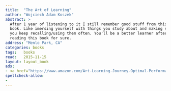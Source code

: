```yaml
---
title:  "The Art of Learning"
author: "Wojciech Adam Koszek"
abstract: >
  After 1 year of listening to it I still remember good stuff from this
  book. Like imersing yourself with things you study about and making sure
  you keep recalling/using them often. You'll be a better learner after
  reading this book for sure.
address: "Menlo Park, CA"
categories: books
tags:	books
read:	2015-11-15
layout: layout_book
ads:
- <a href="https://www.amazon.com/Art-Learning-Journey-Optimal-Performance/dp/0743277465/ref=as_li_ss_il?s=books&ie=UTF8&qid=1466060927&sr=1-1&keywords=the+art+of+learning&linkCode=li2&tag=wojcadamkoszh-20&linkId=6457216ae601418806c3d11d17e35cb0" target="_blank"><img border="0" src="//ws-na.amazon-adsystem.com/widgets/q?_encoding=UTF8&ASIN=0743277465&Format=_SL160_&ID=AsinImage&MarketPlace=US&ServiceVersion=20070822&WS=1&tag=wojcadamkoszh-20" ></a><img src="//ir-na.amazon-adsystem.com/e/ir?t=wojcadamkoszh-20&l=li2&o=1&a=0743277465" width="1" height="1" border="0" alt="" style="border:none !important; margin:0px !important;" />
spellcheck-allow:
- 
---
```


